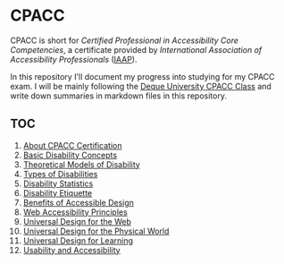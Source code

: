 # CPACC
CPACC is short for _Certified Professional in Accessibility Core Competencies_, a certificate provided by _International Association of Accessibility Professionals_ ([IAAP](https://www.accessibilityassociation.org/s/)).

In this repository I'll document my progress into studying for my CPACC exam. I will be mainly following the [Deque University CPACC Class](https://dequeuniversity.com/class/iaap-cpacc) and write down summaries in markdown files in this repository.

## TOC
1. [About CPACC Certification](1-about-cpacc-certification.md)
2. [Basic Disability Concepts](2-basic-disability-concepts.md)
3. [Theoretical Models of Disability](3-theoretical-models-of-disability.md)
4. [Types of Disabilities](4-types-of-disabilities.md)
5. [Disability Statistics](5-disability-statistics.md)
6. [Disability Etiquette](6-disability-etiquette.md)
7. [Benefits of Accessible Design](7-benefits-of-accessible-design.md)
8. [Web Accessibility Principles](8-web-accessibilty-principles.md)
9. [Universal Design for the Web](9-universal-design-for-the-web.md)
10. [Universal Design for the Physical World](10-universal-design-for-the-physical-world.md)
11. [Universal Design for Learning](11-universal-design-for-learning.md)
12. [Usability and Accessibility](12-usability-and-accessibility.md)